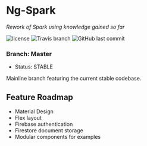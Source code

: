 # Ng-Spark

<em>Rework of Spark using knowledge gained so far</em>

![license](https://img.shields.io/github/license/bitshiftedDevelopment/Ng-Spark.svg)
![Travis branch](https://img.shields.io/travis/bitshiftedDevelopment/Ng-Spark/master.svg)
![GitHub last commit](https://img.shields.io/github/last-commit/bitshiftedDevelopment/Ng-Spark.svg)

### Branch: Master

-   Status: STABLE

Mainline branch featuring the current stable codebase.

## Feature Roadmap
- Material Design
- Flex layout
- Firebase authentication
- Firestore document storage
- Modular components for examples
